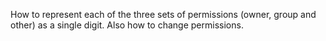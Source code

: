 How to represent each of the three sets of permissions (owner, group and other) as a single digit. Also how to change permissions.